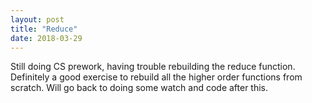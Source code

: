 ```yaml
---
layout: post
title: "Reduce"
date: 2018-03-29
---
```


Still doing CS prework, having trouble rebuilding the reduce function. Definitely a good exercise to rebuild all the higher order functions from scratch. Will go back to doing some watch and code after this.